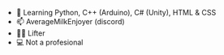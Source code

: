 - 🌱 Learning Python, C++ (Arduino), C# (Unity), HTML & CSS
- 📫 AverageMilkEnjoyer (discord)
- 🏋️‍♂ Lifter
- 💻 Not a profesional
  
<!---
AvarageMilkEnjoyer/AvarageMilkEnjoyer is a ✨ special ✨ repository because its `README.md` (this file) appears on your GitHub profile.
You can click the Preview link to take a look at your changes.
--->
